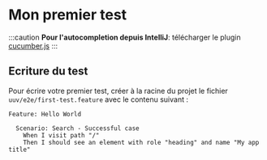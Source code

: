 # Mon premier test

:::caution
**Pour l'autocompletion depuis IntelliJ**:  télécharger le plugin [cucumber.js](https://plugins.jetbrains.com/plugin/7418-cucumber-js)
:::

## Ecriture du test
Pour écrire votre premier test, créer à la racine du projet le fichier `uuv/e2e/first-test.feature` avec le contenu suivant :
```gherkin
Feature: Hello World

  Scenario: Search - Successful case
    When I visit path "/"
    Then I should see an element with role "heading" and name "My app title"
```
